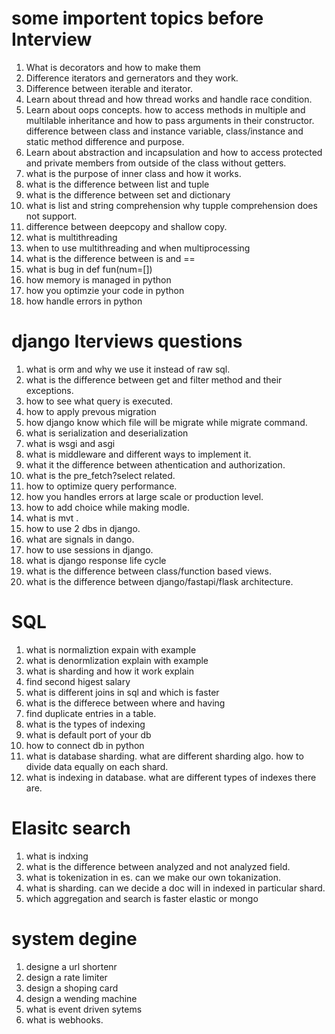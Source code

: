 # some importent topics before Interview
1. What is decorators and how to make them
2. Difference iterators and gernerators and they work.
3. Difference between iterable and iterator.
4. Learn about thread and how thread works and handle race condition.
5. Learn about oops concepts. how to access methods in multiple and multilable inheritance and how to pass arguments in their constructor. difference between class and instance variable, class/instance and static method difference and purpose.
6. Learn about abstraction and incapsulation and how to access protected and private members from outside of the class without getters.
7. what is the purpose of inner class and how it works.
8. what is the difference between list and tuple
9. what is the difference between set and dictionary
10. what is list and string comprehension why tupple comprehension does not support.
11. difference between deepcopy and shallow copy.
12. what is multithreading
13. when to use multithreading and when multiprocessing
14. what is the difference between is and ==
15. what is bug in def fun(num=[])
16. how memory is managed in python
17. how you optimzie your code in python
18. how handle errors in  python


# django Iterviews questions
1. what is orm and why we use it instead of raw sql.
2. what is the difference between get and filter method and their exceptions.
3. how to see what query is executed.
4. how to apply prevous migration
5. how django know which file will be migrate while migrate command.
6. what is serialization and deserialization
7. what is wsgi and asgi
8. what is middleware and different ways to implement it.
9. what it the difference between athentication and authorization.
10. what is the pre_fetch?select related.
11. how to optimize query performance.
12. how you handles errors at large scale or production level.
13. how to add choice while making modle.
14. what is mvt .
15. how to use 2 dbs in django.
16. what are signals in dango.
17. how to use sessions in django.
18. what is django response life cycle
19. what is the difference between class/function based views.
20. what is the difference between django/fastapi/flask architecture.

# SQL 
1.  what is normaliztion expain with example
2.  what is denormlization explain with example
3.  what is sharding and how it work explain
4.  find second higest salary
5.  what is different joins in sql and which is faster
6.  what is the differece between where and having
7.  find duplicate entries in a table.
8.  what is the types of indexing 
9.  what is default port of your db
10. how to connect db in python
11. what is database sharding. what are different sharding algo. how to divide data equally on each shard.
12. what is indexing in database. what are different types of indexes there are.

# Elasitc search
1. what is indxing
2. what is the difference between analyzed and not analyzed field.
3. what is tokenization in es. can we make our own tokanization.
4. what is sharding. can we decide a doc will in indexed in particular shard.
5. which aggregation and search is faster elastic or mongo

# system degine
1. designe a url shortenr
2. design a rate limiter
3. design a shoping card
4. design a wending machine
5. what is event driven sytems
6. what is webhooks.
